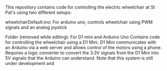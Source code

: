 This repository contains code for controlling the electric wheelchair at St Pat's using two different setups:

wheelchairDefault.ino:
  For arduino uno, controls wheelchair using PWM signals and an analog joystick

  
Folder (removed while editing):
  For D1 mini and Arduino Uno
  Contains code for controlling the wheelchair using a D1 Mini.
  D1 Mini communicates with an Arduino via a web server and allows control of the motors using a phone. 
  Requires a logic converter to convert the 3.3V signals from the D1 Mini into 5V signals that the Arduino can understand.
  Note that this system is still under development and 
